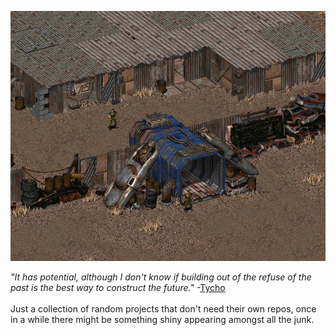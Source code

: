 <p align="center"><img src="junktown.png" title="Leave your sanity at the entrance" alt="Junktown entrance"/></p>
<i>"It has potential, although I don't know if building out of the refuse of the past is the best way to construct the future."</i>
-<a href="https://fallout.fandom.com/wiki/Tycho">Tycho</a>
<br><br>Just a collection of random projects that don't need their own repos, once in a while there might be something shiny appearing amongst all the junk.
